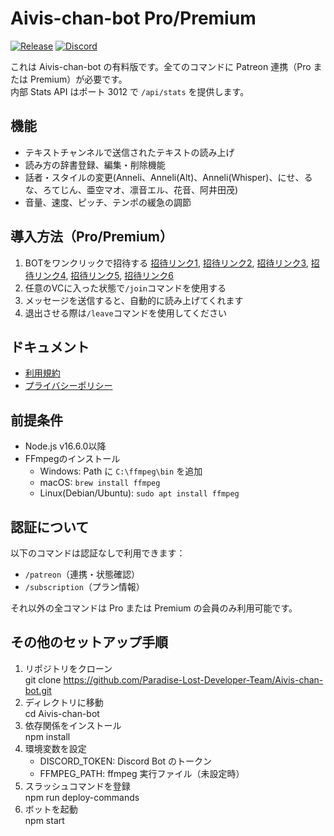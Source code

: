 # Aivis-chan-bot Pro/Premium

[![Release](https://img.shields.io/github/release/Paradise-Lost-Developer-Team/Aivis-chan-bot?include_prereleases=&sort=semver&color=blue)](https://github.com/Paradise-Lost-Developer-Team/Aivis-chan-bot/releases/)
[![Discord](https://discord.com/api/guilds/1337303326332813334/widget.png)](https://discord.gg/MPx2ny8HXT)

これは Aivis-chan-bot の有料版です。全てのコマンドに Patreon 連携（Pro または Premium）が必要です。\
内部 Stats API はポート 3012 で `/api/stats` を提供します。

## 機能

- テキストチャンネルで送信されたテキストの読み上げ
- 読み方の辞書登録、編集・削除機能
- 話者・スタイルの変更(Anneli、Anneli(Alt)、Anneli(Whisper)、にせ、るな、ろてじん、亜空マオ、凛音エル、花音、阿井田茂)
- 音量、速度、ピッチ、テンポの緩急の調節

## 導入方法（Pro/Premium）

1. BOTをワンクリックで招待する  [招待リンク1](https://discord.com/oauth2/authorize?client_id=1333819940645638154), [招待リンク2](https://discord.com/oauth2/authorize?client_id=1334732369831268352), [招待リンク3](https://discord.com/oauth2/authorize?client_id=1334734681656262770), [招待リンク4](https://discord.com/oauth2/authorize?client_id=1365633502988472352), [招待リンク5](https://discord.com/oauth2/authorize?client_id=1365633586123771934), [招待リンク6](https://discord.com/oauth2/authorize?client_id=1365633656173101086)
2. 任意のVCに入った状態で`/join`コマンドを使用する
3. メッセージを送信すると、自動的に読み上げてくれます
4. 退出させる際は`/leave`コマンドを使用してください

## ドキュメント

- [利用規約](https://paradise-lost-developer-team.github.io/Aivis-chan-bot/Term-of-Service/)
- [プライバシーポリシー](https://paradise-lost-developer-team.github.io/Aivis-chan-bot/Privacy-Policy/)

## 前提条件

- Node.js v16.6.0以降
- FFmpegのインストール
  - Windows: Path に `C:\ffmpeg\bin` を追加
  - macOS: `brew install ffmpeg`
  - Linux(Debian/Ubuntu): `sudo apt install ffmpeg`

## 認証について

以下のコマンドは認証なしで利用できます：

- `/patreon`（連携・状態確認）
- `/subscription`（プラン情報）


それ以外の全コマンドは Pro または Premium の会員のみ利用可能です。

## その他のセットアップ手順

1. リポジトリをクローン  
   git clone <https://github.com/Paradise-Lost-Developer-Team/Aivis-chan-bot.git>  
2. ディレクトリに移動  
   cd Aivis-chan-bot  
3. 依存関係をインストール  
   npm install  
4. 環境変数を設定  
   - DISCORD_TOKEN: Discord Bot のトークン  
   - FFMPEG_PATH: ffmpeg 実行ファイル（未設定時）  
5. スラッシュコマンドを登録  
   npm run deploy-commands  
6. ボットを起動  
   npm start  
